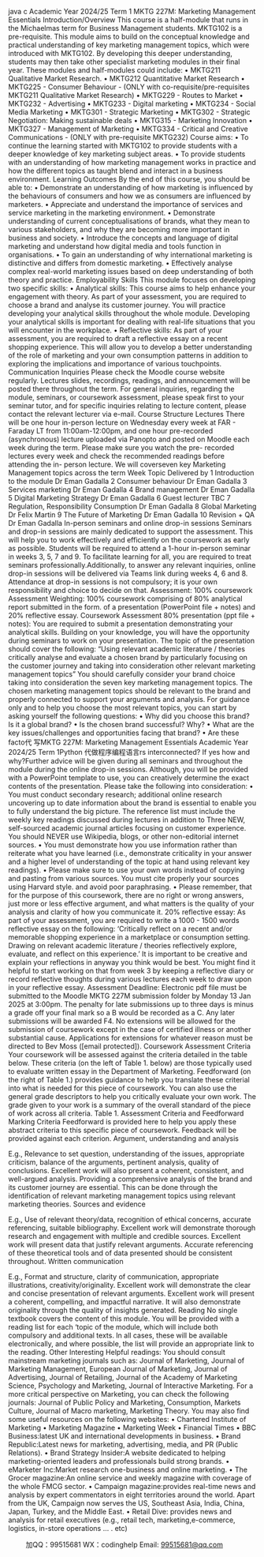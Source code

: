 java c
Academic Year 2024/25 
Term 1 
MKTG 227M: 
Marketing Management Essentials
Introduction/Overview This   course   is   a   half-module   that   runs   in   the Michaelmas   term   for Business Management   students. MKTG102 is a pre-requisite. This module aims to build on the conceptual   knowledge   and   practical   understanding   of   key   marketing   management   topics,   which   were   introduced with   MKTG102.   By developing this deeper understanding, students may then take   other specialist   marketing   modules   in their final year.
These   modules and   half-modules could   include:
•          MKTG211   Qualitative   Market   Research.
•            MKTG212   Quantitative   Market   Research
•          MKTG225 - Consumer   Behaviour -   (ONLY with co-requisite/pre-requisites   MKTG211   Qualitative   Market   Research)
•          MKTG229 -   Routes to   Market
•          MKTG232 - Advertising
•          MKTG233 -   Digital   marketing
•          MKTG234 - Social   Media   Marketing
•          MKTG301 - Strategic   Marketing
•          MKTG302 - Strategic   Negotiation:   Making sustainable deals
•          MKTG315 -   Marketing   Innovation
•          MKTG327 -   Management of   Marketing
•          MKTG334 - Critical   and   Creative   Communications   -   (ONLY   with   pre-requisite MKTG232)
Course aims: 
•         To   continue   the   learning   started   with   MKTG102   to   provide   students   with   a   deeper   knowledge of   key   marketing subject   areas.
•         To   provide   students   with   an   understanding   of   how   marketing   management   works   in   practice and how the different topics as    taught blend and interact in a business   environment.
Learning Outcomes 
By the end of this   course, you   should   be   able   to:
•          Demonstrate   an   understanding   of   how   marketing   is   influenced   by the behaviours of consumers and   how we as consumers are   influenced   by   marketers.
•         Appreciate   and   understand   the   importance   of   services   and service marketing in   the   marketing environment.
•          Demonstrate understanding of current conceptualisations of brands, what they   mean   to various   stakeholders, and why they   are   becoming   more   important   in   business   and   society.
•          Introduce the concepts and   language of digital marketing and understand   how   digital   media and tools function   in organisations.
•         To   gain   an   understanding   of   why international marketing is   distinctive   and   differs   from domestic   marketing.
•          Effectively analyse complex real-world marketing issues based   on   deep   understanding   of   both theory and practice.
Employability Skills 
This   module focuses on developing two   specific skills:
• Analytical skills: This   course   aims to   help   enhance   your   engagement   with   theory.   As   part of your assessment, you are   required to choose a   brand   and   analyse   its customer   journey.    You will    practice developing    your    analytical      skills    throughout    the      whole   module.      Developing    your analytical skills is important for dealing    with real-life   situations that you will encounter   in the workplace.
• Reflective skills: As   part   of   your   assessment,   you   are   required   to   draft   a   reflective   essay    on    a    recent      shopping      experience.      This      will      allow      you      to      develop      a      better   understanding    of    the       role    of    marketing      and      your      own      consumption      patterns       in   addition to exploring the   implications and   importance of various touchpoints.
Communication  Inquiries 
Please check the   Moodle course website   regularly.   Lectures slides,   recordings,   readings,   and   announcement will   be   posted there throughout the term.   For general   inquiries,   regarding the   module, seminars, or coursework assessment,   please speak   first   to   your   seminar   tutor, and for specific   inquiries   relating to   lecture content,   please contact the   relevant   lecturer via   e-mail. 
Course Structure 
Lectures There will   be one   hour in-person lecture on Wednesday every   week   at   FAR   -   Faraday   LT   from   11:00am-12:00pm, and one hour pre-recorded (asynchronous) lecture   uploaded via   Panopto   and   posted   on   Moodle   each   week   during   the   term.    Please   make   sure   you   watch   the pre- recorded lectures every week and check the recommended   readings   before attending the in- person lecture.
We will coverseven key Marketing Management topics across the term 
Week 
Topic 
Delivered by 
1 
Introduction to the module 
Dr Eman Gadalla 
2 
Consumer behaviour 
Dr Eman Gadalla 
3 
Services marketing 
Dr Eman Gadalla 
4 
Brand management 
Dr Eman Gadalla 
5 
Digital Marketing Strategy 
Dr Eman Gadalla 
6 
Guest lecturer 
TBC 
7 
Regulation, Responsibility  Consumption 
Dr Eman Gadalla 
8 
Global Marketing 
Dr Felix Martin 
9 
The Future of Marketing 
Dr Eman Gadalla 
10 
Revision + QA 
Dr Eman Gadalla 
In-person seminars and online drop-in sessions 
Seminars and drop-in sessions   are   mainly dedicated to   support   the   assessment. This   will help you to work effectively and efficiently   on   the   coursework   as   early   as   possible.   Students   will   be   required to attend   a   1-hour in-person seminar in weeks   3,   5,   7   and   9. To   facilitate learning for all, you are   required to treat seminars   professionally.Additionally,   to   answer   any   relevant   inquiries,   online drop-in sessions will be   delivered   via   Teams   link   during   weeks   4,   6   and   8.   Attendance   at drop-in sessions is   not   compulsory;   it   is   your own   responsibility and choice to   decide   on   that.
Assessment: 100% coursework 
Assessment Weighting: 100% coursework comprising of 80%   analytical   report   submitted   in   the form. of a   presentation   (PowerPoint file +   notes)   and   20%   reflective   essay.
Coursework Assessment 80% presentation (ppt file + notes): You are required to submit a presentation demonstrating   your    analytical    skills.    Building    on    your    knowledge,    you    will      have    the    opportunity      during   seminars   to   work    on    your    presentation.    The    topic    of    the    presentation    should    cover    the   following: “Using relevant academic literature / theories critically analyse and evaluate a chosen brand by particularly focusing on the customer journey and taking into consideration other relevant marketing management topics” You   should   carefully   consider   your    brand    choice   taking    into    consideration    the   seven    key   marketing management topics. The chosen   marketing management topics should be relevant   to   the   brand   and   properly   connected   to   support   your   arguments   and   analysis.   For   guidance   only   and   to   help   you   choose   the   most   relevant   topics,   you   can   start   by   asking   yourself   the   following questions:
•         Why did you choose   this   brand?   Is   it   a global   brand?
•          Is the chosen   brand successful?   Why?
•         What are the   key   issues/challenges and opportunities facing that   brand?
•         Are these facto代 写MKTG 227M:  Marketing Management Essentials Academic Year 2024/25 Term 1Python
代做程序编程语言rs   interconnected?   If yes   how and why?Further advice will be given during all   seminars   and   throughout   the   module   during the   online   drop-in sessions. Although, you will   be   provided with a PowerPoint template to   use, you   can   creatively determine the exact contents of the   presentation.
Please take the following into consideration: 
•          You    must   conduct secondary research;   additional   online    research   uncovering   up   to   date   information   about   the   brand   is   essential   to   enable   you   to   fully   understand   the   big   picture. The   reference   list   must   include the weekly key   readings   discussed   during   lectures in addition to Three NEW, self-sourced academic journal articles focusing on customer experience. You should NEVER use Wikipedia,   blogs, or   other   non-editorial   internet sources.
•          You   must   demonstrate   how you   use   information   rather than   reiterate   what   you   have   learned       (i.e.,       demonstrate criticality in         your          answer       and       a          higher          level       of   understanding of the topic at   hand   using   relevant   key   readings).
•          Please   make   sure   to   use   your   own   words   instead   of   copying   and   pasting   from   various   sources.   You    must    cite    properly   your    sources    using Harvard    style. and    avoid    poor   paraphrasing.
•          Please remember, that for the purpose of   this coursework, there are no right or wrong answers, just   more or   less effective argument, and what   matters is the quality of your   analysis and clarity of   how   you   communicate   it.
20% reflective essay: As   part of your assessment, you   are   required to   write a 1000 - 1500 words reflective essay on the following:
‘Critically reflect on a recent and/or memorable shopping experience in a marketplace or consumption setting. Drawing on relevant academic literature / theories reflectively explore, evaluate, and reflect on this experience.’ 
It   is   important to   be creative and explain your   reflections   in   anyway   you   think   would   be best. You   might find   it   helpful to start working on that   from   week   3   by   keeping   a   reflective      diary or   record   reflective thoughts during   various   lectures each   week to   draw   upon   in   your   reflective essay. 
Assessment    Deadline: Electronic    pdf    file    must    be    submitted   to   the    Moodle    MKTG    227M   submission folder   by Monday 13 Jan 2025 at 3:00pm. The   penalty   for   late   submissions   up   to three   days   is   minus   a   grade   off   your   final   mark   so   a   B   would   be   recorded   as   a   C.   Any   later   submissions    will      be    awarded       F4.      No    extensions      will       be    allowed      for      the      submission      of   coursework   except   in   the   case   of   certified   illness   or   another   substantial   cause.   Applications   for extensions for whatever   reason   must   be directed to   Bev   Moss   ([email   protected]).
Coursework Assessment Criteria 
Your coursework will   be assessed against the   criteria   detailed   in the table   below.   These criteria   (on the   left of Table   1.   below) are those typically   used to evaluate   written   essay   in the   Department of   Marketing.   Feedforward   (on the   right of Table   1.)   provides guidance to help you translate these criterial   into what   is   needed for this   piece of   coursework.   You   can   also   use the general grade descriptors to   help you critically   evaluate   your   own   work.   The grade given to your work   is a summary   of the   overall   standard   of   the   piece   of   work   across   all   criteria. 
Table   1. Assessment Criteria and   Feedforward
Marking Criteria 
Feedforward is provided here to help you apply these abstract criteria to this specific piece of coursework. 
Feedback will be provided against each criterion. 
Argument, understanding and analysis 

E.g., Relevance to set question, understanding of the issues, 
appropriate criticism, balance of the arguments, pertinent 
analysis, quality of conclusions. 
Excellent work will also present a coherent, 
consistent, and well-argued analysis. Providing a 
comprehensive analysis of the brand and its customer journey are essential. This can be done through the 
identification of relevant marketing management topics using relevant marketing theories. 
Sources and evidence 

E.g., Use of relevant 
theory/data, recognition of ethical concerns, accurate referencing, suitable 
bibliography. 
Excellent work will demonstrate thorough research and engagement with multiple and credible sources. Excellent work will present data that justify relevant arguments. Accurate referencing of these theoretical tools and of data presented should be consistent 
throughout. 
Written communication 

E.g., Format and structure, clarity of communication, appropriate illustrations, creativity/originality. 
Excellent work will demonstrate the clear and concise presentation of relevant arguments. Excellent work 
will present a coherent, compelling, and impactful 
narrative. It will also demonstrate originality through the quality of insights generated. 
Reading 
No single textbook covers the content   of this   module. You   will   be   provided   with   a   reading list for each ‘topic of the   module, which will   include   both   compulsory   and   additional texts.   In   all cases, these will   be available electronically,   and   where   possible, the   list   will   provide   an appropriate   link to the   reading. 
Other Interesting  Helpful readings: You should consult   mainstream   marketing journals such as: Journal   of   Marketing, Journal   of   Marketing   Management,   European Journal of   Marketing, Journal of Advertising, Journal of         Retailing, Journal of   the Academy of   Marketing Science,   Psychology and   Marketing, Journal      of   Interactive   Marketing.
For a   more critical   perspective on   Marketing, you   can   check the following journals:   Journal of   Public   Policy and   Marketing, Consumption,   Markets  Culture, Journal of   Macro   marketing,   Marketing Theory. 
You   may also find some   useful   resources on the following   websites:
• Chartered Institute of Marketing 
• Marketing Magazine 
• Marketing Week 
• Financial Times 
• BBC Business:latest   UK   and   international   developments   in   business.
• Brand Republic:Latest   news for   marketing, advertising,   media, and   PR   (Public Relations).
• Brand Strategy Insider:A   website   dedicated   to   helping   marketing-oriented   leaders and   professionals   build strong   brands.
• eMarketer Inc:Market   research   one-business   and   online   marketing.
• The Grocer magazine:An   online   service   and   weekly   magazine   with   coverage   of   the whole   FMCG sector.
• Campaign magazine:provides   real-time   news   and   analysis   by   expert   commentators in   eight territories around the world. Apart from the   UK,   Campaign   now   serves the
US, Southeast Asia,   India, China, Japan, Turkey, and   the   Middle   East.
• Retail Dive: provides   news and analysis for   retail executives   (e.g.,   retail tech,   marketing,e-commerce,   logistics,   in-store operations   …   . etc)





         
加QQ：99515681  WX：codinghelp  Email: 99515681@qq.com
